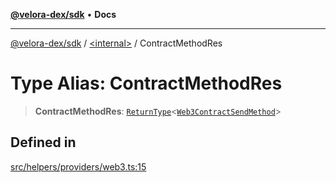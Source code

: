 [**@velora-dex/sdk**](../../README.md) • **Docs**

***

[@velora-dex/sdk](../../globals.md) / [\<internal\>](../README.md) / ContractMethodRes

# Type Alias: ContractMethodRes

> **ContractMethodRes**: [`ReturnType`](ReturnType.md)\<[`Web3ContractSendMethod`](Web3ContractSendMethod.md)\>

## Defined in

[src/helpers/providers/web3.ts:15](https://github.com/VeloraDEX/sdk/blob/master/src/helpers/providers/web3.ts#L15)
